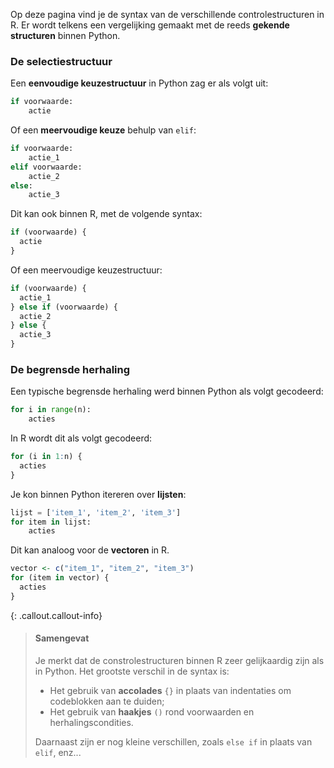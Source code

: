 Op deze pagina vind je de syntax van de verschillende controlestructuren in R. Er wordt telkens een vergelijking gemaakt met de reeds **gekende structuren** binnen Python.

### De selectiestructuur

Een **eenvoudige keuzestructuur** in Python zag er als volgt uit:

```python
if voorwaarde:
    actie
```

Of een **meervoudige keuze** behulp van `elif`:

```python
if voorwaarde:
    actie_1
elif voorwaarde:
    actie_2
else:
    actie_3
```

Dit kan ook binnen R, met de volgende syntax:
```R
if (voorwaarde) {
  actie
}
```

Of een meervoudige keuzestructuur:
```R
if (voorwaarde) {
  actie_1
} else if (voorwaarde) {
  actie_2
} else {
  actie_3
}
```

### De begrensde herhaling

Een typische begrensde herhaling werd binnen Python als volgt gecodeerd:

```python
for i in range(n):
    acties
```

In R wordt dit als volgt gecodeerd:

```R
for (i in 1:n) {
  acties
}
```

Je kon binnen Python itereren over **lijsten**:

```python
lijst = ['item_1', 'item_2', 'item_3']
for item in lijst:
    acties
```

Dit kan analoog voor de **vectoren** in R.
```R
vector <- c("item_1", "item_2", "item_3")
for (item in vector) {
  acties
}
```

{: .callout.callout-info}
> #### Samengevat
>
> Je merkt dat de constrolestructuren binnen R zeer gelijkaardig zijn als in Python. Het grootste verschil in de syntax is:
> - Het gebruik van **accolades** `{}` in plaats van indentaties om codeblokken aan te duiden;
> - Het gebruik van **haakjes** `()` rond voorwaarden en herhalingscondities.
>
> Daarnaast zijn er nog kleine verschillen, zoals `else if` in plaats van `elif`, enz...
